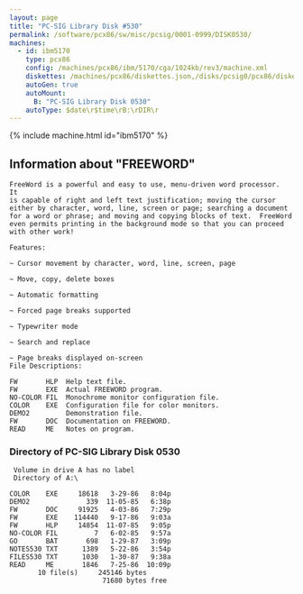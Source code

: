 ```yaml
---
layout: page
title: "PC-SIG Library Disk #530"
permalink: /software/pcx86/sw/misc/pcsig/0001-0999/DISK0530/
machines:
  - id: ibm5170
    type: pcx86
    config: /machines/pcx86/ibm/5170/cga/1024kb/rev3/machine.xml
    diskettes: /machines/pcx86/diskettes.json,/disks/pcsig0/pcx86/diskettes.json
    autoGen: true
    autoMount:
      B: "PC-SIG Library Disk 0530"
    autoType: $date\r$time\rB:\rDIR\r
---
```


{% include machine.html id="ibm5170" %}

## Information about "FREEWORD"

    FreeWord is a powerful and easy to use, menu-driven word processor.  It
    is capable of right and left text justification; moving the cursor
    either by character, word, line, screen or page; searching a document
    for a word or phrase; and moving and copying blocks of text.  FreeWord
    even permits printing in the background mode so that you can proceed
    with other work!
    
    Features:
    
    ~ Cursor movement by character, word, line, screen, page
    
    ~ Move, copy, delete boxes
    
    ~ Automatic formatting
    
    ~ Forced page breaks supported
    
    ~ Typewriter mode
    
    ~ Search and replace
    
    ~ Page breaks displayed on-screen
    File Descriptions:
    
    FW       HLP  Help text file.
    FW       EXE  Actual FREEWORD program.
    NO-COLOR FIL  Monochrome monitor configuration file.
    COLOR    EXE  Configuration file for color monitors.
    DEMO2         Demonstration file.
    FW       DOC  Documentation on FREEWORD.
    READ     ME   Notes on program.

### Directory of PC-SIG Library Disk 0530

     Volume in drive A has no label
     Directory of A:\

    COLOR    EXE     18618   3-29-86   8:04p
    DEMO2              339  11-05-85   6:38p
    FW       DOC     91925   4-03-86   7:29p
    FW       EXE    114440   9-17-86   9:03a
    FW       HLP     14854  11-07-85   9:05p
    NO-COLOR FIL         7   6-02-85   9:57a
    GO       BAT       698   1-29-87   3:09p
    NOTES530 TXT      1389   5-22-86   3:54p
    FILES530 TXT      1030   1-30-87   9:38a
    READ     ME       1846   7-25-86  10:09p
           10 file(s)     245146 bytes
                           71680 bytes free
